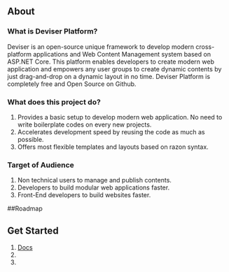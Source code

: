## About
### What is Deviser Platform?
Deviser is an open-source unique framework to develop modern cross-platform applications and Web Content Management system based on ASP.NET Core. This platform enables developers to create modern web application and empowers any user groups to create dynamic contents by just drag-and-drop on a dynamic layout in no time. Deviser Platform is completely free and Open Source on Github.

### What does this project do?
1. Provides a basic setup to develop modern web application. No need to write boilerplate codes on every new projects.
2. Accelerates development speed by reusing the code as much as possible.
3. Offers most flexible templates and layouts based on razon syntax.

### Target of Audience
1. Non technical users to manage and publish contents.
2. Developers to build modular web applications faster.
3. Front-End developers to build websites faster.

##Roadmap

## Get Started
1. [Docs](deviser.io/docs)
2. 
3. 
